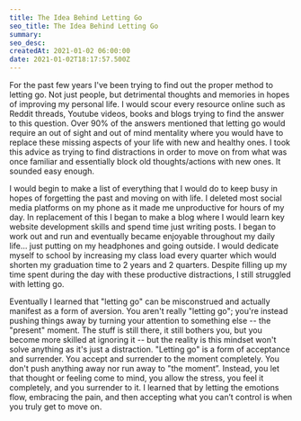 ```yaml
---
title: The Idea Behind Letting Go
seo_title: The Idea Behind Letting Go
summary: 
seo_desc: 
createdAt: 2021-01-02 06:00:00
date: 2021-01-02T18:17:57.500Z
---
```


For the past few years I've been trying to find out the proper method to letting go. Not just people, but detrimental thoughts and memories in hopes of improving my personal life. I would scour every resource online such as Reddit threads, Youtube videos, books and blogs trying to find the answer to this question. Over 90% of the answers mentioned that letting go would require an out of sight and out of mind mentality where you would have to  replace these missing aspects of your life with new and healthy ones. I took this advice as trying to find distractions in order to move on from what was once familiar and essentially block old thoughts/actions with new ones. It sounded easy enough. 

I would begin to make a list of everything that I would do to keep busy in hopes of forgetting the past and moving on with life. I deleted most social media platforms on my phone as it made me unproductive for hours of my day. In replacement of this I began to make a blog where I would learn key website development skills and spend time just writing posts. I began to work out and run and eventually became enjoyable throughout my daily life… just putting on my headphones and going outside. I would dedicate myself to school by increasing my class load every quarter which would shorten my graduation time to 2 years and 2 quarters. Despite filling up my time spent during the day with these productive distractions,  I still struggled with letting go. 

Eventually I learned that "letting go" can be misconstrued and actually manifest as a form of aversion. You aren't really "letting go"; you're instead pushing things away by turning your attention to something else -- the "present" moment. The stuff is still there, it still bothers you, but you become more skilled at ignoring it -- but the reality is this mindset won't solve anything as it's just a distraction. "Letting go" is a form of acceptance and surrender. You accept and surrender to the moment completely. You don't push anything away nor run away to "the moment”. Instead, you let that thought or feeling come to mind, you allow the stress, you feel it completely, and you surrender to it. I learned that by letting the emotions flow, embracing the pain, and then accepting what you can’t control is when you truly get to move on.

